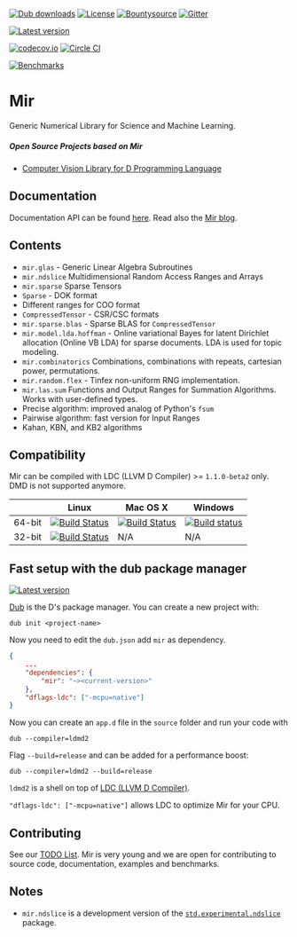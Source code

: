 [![Dub downloads](https://img.shields.io/dub/dt/mir.svg)](http://code.dlang.org/packages/mir)
[![License](https://img.shields.io/dub/l/mir.svg)](http://code.dlang.org/packages/mir)
[![Bountysource](https://www.bountysource.com/badge/team?team_id=145399&style=bounties_received)](https://www.bountysource.com/teams/libmir)
[![Gitter](https://img.shields.io/gitter/room/libmir/public.svg)](https://gitter.im/libmir/public)

[![Latest version](https://img.shields.io/dub/v/mir.svg)](http://code.dlang.org/packages/mir)

[![codecov.io](https://codecov.io/github/libmir/mir/coverage.svg?branch=master)](https://codecov.io/github/libmir/mir?branch=master)
[![Circle CI](https://circleci.com/gh/libmir/mir.svg?style=svg)](https://circleci.com/gh/libmir/mir)

[![Benchmarks](http://blog.mir.dlang.io/images/bench_csingle.svg)](http://blog.mir.dlang.io/glas/benchmark/openblas/2016/09/23/glas-gemm-benchmark.html)


Mir
======
Generic Numerical Library for Science and Machine Learning.

##### Open Source Projects based on Mir
- [Computer Vision Library for D Programming Language](https://github.com/ljubobratovicrelja/dcv)

Documentation
-------------

Documentation API can be found [here](http://docs.mir.dlang.io/latest/index.html).
Read also the [Mir blog](http://blog.mir.dlang.io/).

Contents
--------

- `mir.glas` - Generic Linear Algebra Subroutines
- `mir.ndslice` Multidimensional Random Access Ranges and Arrays
- `mir.sparse` Sparse Tensors
 - `Sparse` - DOK format
 - Different ranges for COO format
 - `CompressedTensor` - CSR/CSC formats
- `mir.sparse.blas` - Sparse BLAS for `CompressedTensor`
- `mir.model.lda.hoffman` - Online variational Bayes for latent Dirichlet allocation (Online VB LDA) for sparse documents. LDA is used for topic modeling.
- `mir.combinatorics` Combinations, combinations with repeats, cartesian power, permutations.
- `mir.random.flex` - Tinfex non-uniform RNG implementation.
- `mir.las.sum` Functions and Output Ranges for Summation Algorithms. Works with user-defined types.
 - Precise algorithm: improved analog of Python's `fsum`
 - Pairwise algorithm: fast version for Input Ranges
 - Kahan, KBN, and KB2 algorithms

Compatibility
-------------
Mir can be compiled with LDC (LLVM D Compiler) >= `1.1.0-beta2` only. DMD is not supported anymore.

|           | Linux | Mac OS X | Windows |
|-----------|-------|----------|---------|
| 64-bit | [![Build Status](https://travis-ci.org/libmir/mir.svg?branch=master)](https://travis-ci.org/libmir/mir) | [![Build Status](https://travis-ci.org/libmir/mir.svg?branch=master)](https://travis-ci.org/libmir/mir) | [![Build status](https://ci.appveyor.com/api/projects/status/f2n4dih5s4c32q7u/branch/master?svg=true)](https://ci.appveyor.com/project/9il/mir/branch/master) |
| 32-bit | [![Build Status](https://travis-ci.org/libmir/mir.svg?branch=master)](https://travis-ci.org/libmir/mir) | N/A | N/A |

Fast setup with the dub package manager
------------

[![Latest version](https://img.shields.io/dub/v/mir.svg)](http://code.dlang.org/packages/mir)

[Dub](https://code.dlang.org/getting_started) is the D's package manager.
You can create a new project with:

```
dub init <project-name>
```

Now you need to edit the `dub.json` add `mir` as dependency.

```json
{
	...
	"dependencies": {
		"mir": "~><current-version>"
	},
	"dflags-ldc": ["-mcpu=native"]
}
```

Now you can create an `app.d` file in the `source` folder and run your code with 
```
dub --compiler=ldmd2
```
Flag `--build=release` and can be added for a performance boost:
```
dub --compiler=ldmd2 --build=release
```

`ldmd2` is a shell on top of [LDC (LLVM D Compiler)](https://github.com/ldc-developers/ldc).

`"dflags-ldc": ["-mcpu=native"]` allows LDC to optimize Mir for your CPU.

Contributing
------------

See our [TODO List](https://github.com/libmir/mir/issues?q=is%3Aissue+is%3Aopen+label%3A%22New+Package%22).
Mir is very young and we are open for contributing to source code, documentation, examples and benchmarks.

Notes
-----

- `mir.ndslice` is a development version of the [`std.experimental.ndslice`](http://dlang.org/phobos/std_experimental_ndslice.html) package.
